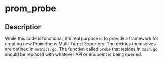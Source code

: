 # prom_probe

## Description
While this code is functional, it's real purpose is to provide a framework for creating new Prometheus Multi-Target Exporters.
The metrics themselves are defined in `metrics.go`.  The function called `probe` that resides in `main.go` should be replaced with whatever API or endpoint is being queried.